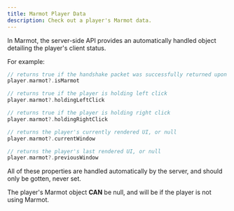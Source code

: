 ```yaml
---
title: Marmot Player Data
description: Check out a player's Marmot data.
---
```


In Marmot, the server-side API provides an automatically handled object detailing the player's client status.

For example:
```kt
// returns true if the handshake packet was successfully returned upon joining
player.marmot?.isMarmot

// returns true if the player is holding left click
player.marmot?.holdingLeftClick

// returns true if the player is holding right click
player.marmot?.holdingRightClick

// returns the player's currently rendered UI, or null
player.marmot?.currentWindow

// returns the player's last rendered UI, or null
player.marmot?.previousWindow
```
All of these properties are handled automatically by the server, and should only be gotten, never set.

The player's Marmot object **CAN** be null, and will be if the player is not using Marmot.
